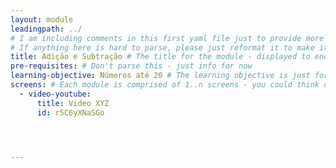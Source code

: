 ```yaml
---
layout: module
leadingpath: ../
# I am including comments in this first yaml file just to provide more context. Please don't parse the comments - just ignore them
# If anything here is hard to parse, please just reformat it to make it easy to parse!
title: Adição e Subtração # The title for the module - displayed to end users
pre-requisites: # Don't parse this - just info for now
learning-objective: Números até 20 # The learning objective is just for curriculum developers so they know the purpose of each course and how to test that it was successful
screens: # Each module is comprised of 1..n screens - you could think of them like slides in keynote containing an image, a video, a poll, or a quiz.
  - video-youtube:
      title: Video XYZ
      id: r5C6yXNaSGo




---
```

